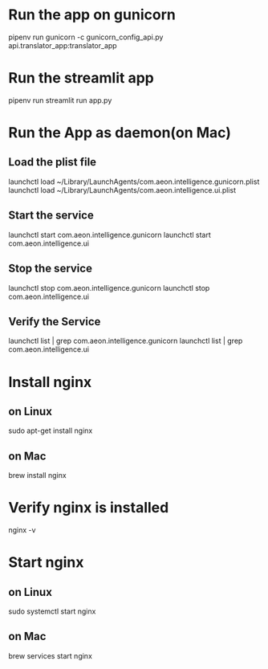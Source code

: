# Run the app on gunicorn
pipenv run gunicorn -c gunicorn_config_api.py api.translator_app:translator_app

# Run the streamlit app
pipenv run streamlit run app.py


# Run the App as daemon(on Mac)
## Load the plist file
launchctl load ~/Library/LaunchAgents/com.aeon.intelligence.gunicorn.plist
launchctl load ~/Library/LaunchAgents/com.aeon.intelligence.ui.plist
## Start the service
launchctl start com.aeon.intelligence.gunicorn
launchctl start com.aeon.intelligence.ui
## Stop the service
launchctl stop com.aeon.intelligence.gunicorn
launchctl stop com.aeon.intelligence.ui
## Verify the Service
launchctl list | grep com.aeon.intelligence.gunicorn
launchctl list | grep com.aeon.intelligence.ui


# Install nginx
## on Linux
sudo apt-get install nginx
## on Mac
brew install nginx

# Verify nginx is installed
nginx -v

# Start nginx
## on Linux
sudo systemctl start nginx
## on Mac
brew services start nginx